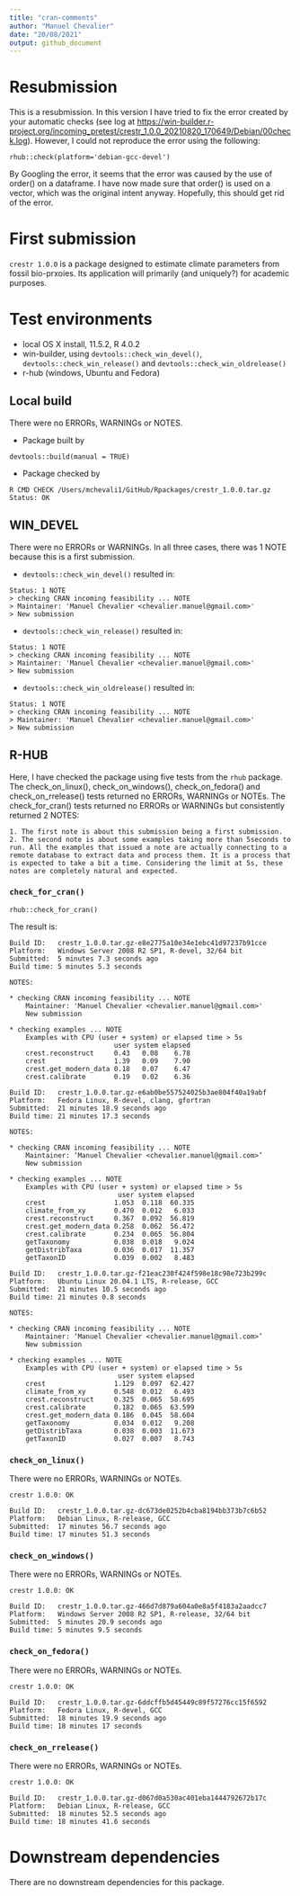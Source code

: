 ```yaml
---
title: "cran-comments"
author: "Manuel Chevalier"
date: "20/08/2021"
output: github_document
---
```


# Resubmission

This is a resubmission. In this version I have tried to fix the error created by your automatic checks (see log at https://win-builder.r-project.org/incoming_pretest/crestr_1.0.0_20210820_170649/Debian/00check.log). However, I could not reproduce the error using the following:

```{r eval = FALSE}
rhub::check(platform='debian-gcc-devel')
```

By Googling the error, it seems that the error was caused by the use of order() on a dataframe. I have now made sure that order() is used on a vector, which was the original intent anyway. Hopefully, this should get rid of the error.


# First submission

`crestr 1.0.0` is a package designed to estimate climate parameters from fossil bio-prxoies. Its application will primarily (and uniquely?) for academic purposes.

# Test environments

* local OS X install, 11.5.2, R  4.0.2
* win-builder, using `devtools::check_win_devel()`, `devtools::check_win_release()` and `devtools::check_win_oldrelease()`
* r-hub (windows, Ubuntu and Fedora)


## Local build

There were no ERRORs, WARNINGs or NOTES.

* Package built by
```{r eval = FALSE}
devtools::build(manual = TRUE)
```

* Package checked by
```{bash eval=FALSE}
R CMD CHECK /Users/mchevali1/GitHub/Rpackages/crestr_1.0.0.tar.gz
Status: OK
```

## WIN_DEVEL

There were no ERRORs or WARNINGs. In all three cases, there was 1 NOTE because this is a first submission.

* `devtools::check_win_devel()` resulted in:
```
Status: 1 NOTE
> checking CRAN incoming feasibility ... NOTE
> Maintainer: 'Manuel Chevalier <chevalier.manuel@gmail.com>'
> New submission
```

* `devtools::check_win_release()` resulted in:
```
Status: 1 NOTE
> checking CRAN incoming feasibility ... NOTE
> Maintainer: 'Manuel Chevalier <chevalier.manuel@gmail.com>'
> New submission
```

* `devtools::check_win_oldrelease()` resulted in:
```
Status: 1 NOTE
> checking CRAN incoming feasibility ... NOTE
> Maintainer: 'Manuel Chevalier <chevalier.manuel@gmail.com>'
> New submission
```

## R-HUB

Here, I have checked the package using five tests from the `rhub` package. The check_on_linux(), check_on_windows(), check_on_fedora() and check_on_rrelease() tests returned no ERRORs, WARNINGs or NOTEs. The check_for_cran() tests returned no ERRORs or WARNINGs but consistently returned 2 NOTES:

    1. The first note is about this submission being a first submission.
    2. The second note is about some examples taking more than 5seconds to run. All the examples that issued a note are actually connecting to a remote database to extract data and process them. It is a process that is expected to take a bit a time. Considering the limit at 5s, these notes are completely natural and expected.

### `check_for_cran()`


```{r eval=FALSE}
rhub::check_for_cran()
```

The result is:

```
Build ID:	crestr_1.0.0.tar.gz-e8e2775a10e34e1ebc41d97237b91cce
Platform:	Windows Server 2008 R2 SP1, R-devel, 32/64 bit
Submitted:	5 minutes 7.3 seconds ago
Build time:	5 minutes 5.3 seconds

NOTES:

* checking CRAN incoming feasibility ... NOTE
    Maintainer: 'Manuel Chevalier <chevalier.manuel@gmail.com>'
    New submission

* checking examples ... NOTE
    Examples with CPU (user + system) or elapsed time > 5s
                          user system elapsed
    crest.reconstruct     0.43   0.08    6.78
    crest                 1.39   0.09    7.90
    crest.get_modern_data 0.18   0.07    6.47
    crest.calibrate       0.19   0.02    6.36
```

```
Build ID:	crestr_1.0.0.tar.gz-e6ab0be557524025b3ae804f40a19abf
Platform:	Fedora Linux, R-devel, clang, gfortran
Submitted:	21 minutes 18.9 seconds ago
Build time:	21 minutes 17.3 seconds

NOTES:

* checking CRAN incoming feasibility ... NOTE
    Maintainer: ‘Manuel Chevalier <chevalier.manuel@gmail.com>’
    New submission

* checking examples ... NOTE
    Examples with CPU (user + system) or elapsed time > 5s
                           user system elapsed
    crest                 1.053  0.118  60.335
    climate_from_xy       0.470  0.012   6.033
    crest.reconstruct     0.367  0.092  56.819
    crest.get_modern_data 0.258  0.062  56.472
    crest.calibrate       0.234  0.065  56.804
    getTaxonomy           0.038  0.018   9.024
    getDistribTaxa        0.036  0.017  11.357
    getTaxonID            0.039  0.002   8.483
```

```
Build ID:	crestr_1.0.0.tar.gz-f21eac230f424f598e18c98e723b299c
Platform:	Ubuntu Linux 20.04.1 LTS, R-release, GCC
Submitted:	21 minutes 10.5 seconds ago
Build time:	21 minutes 0.8 seconds

NOTES:

* checking CRAN incoming feasibility ... NOTE
    Maintainer: ‘Manuel Chevalier <chevalier.manuel@gmail.com>’
    New submission

* checking examples ... NOTE
    Examples with CPU (user + system) or elapsed time > 5s
                           user system elapsed
    crest                 1.129  0.097  62.427
    climate_from_xy       0.548  0.012   6.493
    crest.reconstruct     0.325  0.065  58.695
    crest.calibrate       0.182  0.065  63.599
    crest.get_modern_data 0.186  0.045  58.604
    getTaxonomy           0.034  0.012   9.208
    getDistribTaxa        0.038  0.003  11.673
    getTaxonID            0.027  0.007   8.743
```

### `check_on_linux()`

There were no ERRORs, WARNINGs or NOTEs.

```
crestr 1.0.0: OK

Build ID:	crestr_1.0.0.tar.gz-dc673de0252b4cba8194bb373b7c6b52
Platform:	Debian Linux, R-release, GCC
Submitted:	17 minutes 56.7 seconds ago
Build time:	17 minutes 51.3 seconds
```

### `check_on_windows()`

There were no ERRORs, WARNINGs or NOTEs.

```
crestr 1.0.0: OK

Build ID:	crestr_1.0.0.tar.gz-466d7d879a604a0e8a5f4183a2aadcc7
Platform:	Windows Server 2008 R2 SP1, R-release, 32/64 bit
Submitted:	5 minutes 20.9 seconds ago
Build time:	5 minutes 9.5 seconds
```

### `check_on_fedora()`

There were no ERRORs, WARNINGs or NOTEs.

```
crestr 1.0.0: OK

Build ID:	crestr_1.0.0.tar.gz-6ddcffb5d45449c89f57276cc15f6592
Platform:	Fedora Linux, R-devel, GCC
Submitted:	18 minutes 19.9 seconds ago
Build time:	18 minutes 17 seconds
```

### `check_on_rrelease()`

There were no ERRORs, WARNINGs or NOTEs.

```
crestr 1.0.0: OK

Build ID:	crestr_1.0.0.tar.gz-d067d0a530ac401eba1444792672b17c
Platform:	Debian Linux, R-release, GCC
Submitted:	18 minutes 52.5 seconds ago
Build time:	18 minutes 41.6 seconds
```

# Downstream dependencies

There are no downstream dependencies for this package.
